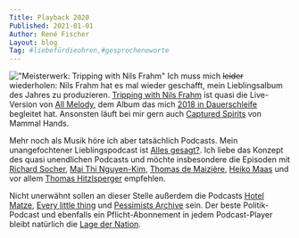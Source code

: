 ```yaml
---
Title: Playback 2020
Published: 2021-01-01
Author: René Fischer
Layout: blog
Tag: #liebefürdieohren,#gesprocheneworte
---
```

!["Meisterwerk: Tripping with Nils Frahm"](2021-01-01-22-12-09.jpg)
Ich muss mich <strike>leider</strike> wiederholen: Nils Frahm hat es  mal wieder geschafft, mein Lieblingsalbum des Jahres zu produzieren. [Tripping with Nils Frahm](https://open.spotify.com/album/1NbOBXUF862DsBNF5byxzh?si=Ijz8Zj32SVC3Lh0uie8xaw) ist quasi die Live-Version von [All Melody](https://open.spotify.com/album/7FUIQIDxNu0F8iH98irz7N?si=WEjRfbcOTQWvwQrh4al8_A), dem Album das mich [2018 in Dauerschleife](https://gaehn.org/articles/liebe-fuer-die-ohren-2018/) begleitet hat. Ansonsten läuft bei mir gern auch [Captured Spirits](https://open.spotify.com/album/3C69O5UprPEvhb9YVrPVFz?si=7JWHH1ZdSrumni5qtjoCbw) von Mammal Hands.

Mehr noch als Musik höre ich aber tatsächlich Podcasts. Mein unangefochtener Lieblingspodcast ist [Alles gesagt?](https://www.zeit.de/serie/alles-gesagt). Ich liebe das Konzept des quasi unendlichen Podcasts und möchte insbesondere die Episoden mit [Richard Socher](https://www.zeit.de/digital/2020-11/richard-socher-kuenstliche-intelligenz-interviewpodcast-alles-gesagt), [Mai Thi Nguyen-Kim](https://www.zeit.de/2020-07/mai-thi-nguyen-kim-interviewpodcast-alles-gesagt), [Thomas de Maizière](https://www.zeit.de/politik/2020-07/thomas-de-maiziere-interviewpodcast-alles-gesagt), [Heiko Maas](https://www.zeit.de/gesellschaft/2020-04/heiko-maas-corona-krise-interviewpodcast-alles-gesagt) und vor allem [Thomas Hitzlsperger]( https://www.zeit.de/gesellschaft/2020-02/thomas-hitzlsperger-interviewpodcast-alles-gesagt) empfehlen.

Nicht unerwähnt sollen an dieser Stelle außerdem die Podcasts [Hotel Matze](https://mitvergnuegen.com/hotelmatze/), [Every little thing](https://gimletmedia.com/shows/every-little-thing) und  [Pessimists Archive](https://pessimists.co/) sein. Der beste Politik-Podcast und ebenfalls ein Pflicht-Abonnement in jedem Podcast-Player bleibt natürlich die [Lage der Nation](https://lagedernation.org/).
